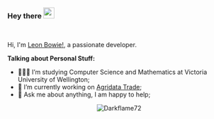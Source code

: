 ### Hey there <img src="https://media.giphy.com/media/hvRJCLFzcasrR4ia7z/giphy.gif" width="25px">

<br />

Hi, I'm [Leon Bowie!](https://darkflame.dev/), a passionate developer.
  
**Talking about Personal Stuff:**

- 👨🏽‍💻 I’m studying Computer Science and Mathematics at Victoria University of Wellington;
- 🌱 I’m currently working on [Agridata Trade](https://www.agridatatrade.com); 
- 💬 Ask me about anything, I am happy to help;


<p align="center"><img src="https://github-readme-stats.vercel.app/api?username=Darkflame72&show_icons=true&theme=gotham" alt="Darkflame72" />
